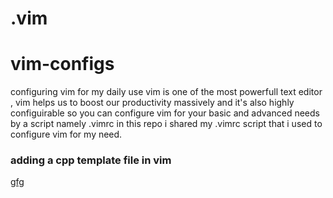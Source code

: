 # .vim

# vim-configs
configuring vim for my daily use
vim is one of the most powerfull text editor , vim helps us to boost our productivity massively and it's also highly configuirable so you can configure vim for your basic and advanced needs by a script namely  .vimrc in this repo i shared my .vimrc script that i used to configure vim for my need.

### adding a cpp template file in vim
[gfg](https://www.geeksforgeeks.org/creating-a-c-template-in-vim-in-linux/#:~:text=Steps%20to%20create%20a%20c%2B%2B,vim%2Ftemplates%2F.&text=Note%3A%20If%20templates%20subdirectory%20is%20not%20available%20then%20create%20one%20in%20.)




